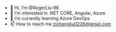 - 👋 Hi, I’m @RogerLiu-98
- 👀 I’m interested in .NET CORE, Angular, Azure
- 🌱 I’m currently learning Azure DevOps
- 📫 How to reach me zichengliu0226@gmail.com

<!---
RogerLiu-98/RogerLiu-98 is a ✨ special ✨ repository because its `README.md` (this file) appears on your GitHub profile.
You can click the Preview link to take a look at your changes.
--->
